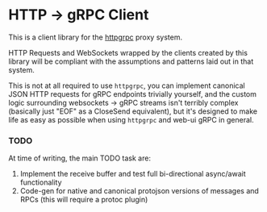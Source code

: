 # HTTP -> gRPC Client

This is a client library for the [httpgrpc](https://github.com/llkennedy/httpgrpc) proxy system.

HTTP Requests and WebSockets wrapped by the clients created by this library will be compliant with the assumptions and patterns laid out in that system.

This is not at all required to use `httpgrpc`, you can implement canonical JSON HTTP requests for gRPC endpoints trivially yourself, and the custom logic surrounding websockets -> gRPC streams isn't terribly complex (basically just "EOF" as a CloseSend equivalent), but it's designed to make life as easy as possible when using `httpgrpc` and web-ui gRPC in general.

### TODO

At time of writing, the main TODO task are:

1. Implement the receive buffer and test full bi-directional async/await functionality
2. Code-gen for native and canonical protojson versions of messages and RPCs (this will require a protoc plugin)
